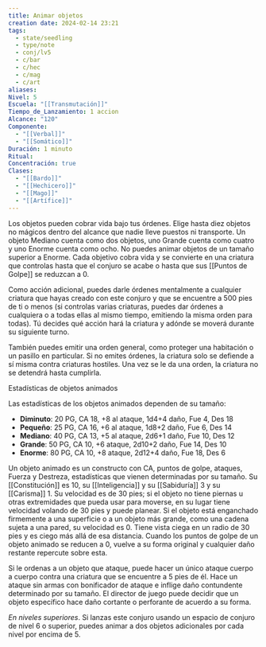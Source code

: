 ```yaml
---
title: Animar objetos
creation date: 2024-02-14 23:21
tags:
  - state/seedling
  - type/note
  - conj/lv5
  - c/bar
  - c/hec
  - c/mag
  - c/art
aliases: 
Nivel: 5
Escuela: "[[Transmutación]]"
Tiempo_de_Lanzamiento: 1 accion
Alcance: "120"
Componente:
  - "[[Verbal]]"
  - "[[Somático]]"
Duración: 1 minuto
Ritual: 
Concentración: true
Clases:
  - "[[Bardo]]"
  - "[[Hechicero]]"
  - "[[Mago]]"
  - "[[Artífice]]"
---
```

Los objetos pueden cobrar vida bajo tus órdenes. Elige hasta diez objetos no mágicos dentro del alcance que nadie lleve puestos ni transporte. Un objeto Mediano cuenta como dos objetos, uno Grande cuenta como cuatro y uno Enorme cuenta como ocho. No puedes animar objetos de un tamaño superior a Enorme. Cada objetivo cobra vida y se convierte en una criatura que controlas hasta que el conjuro se acabe o hasta que sus [[Puntos de Golpe]] se reduzcan a 0.

Como acción adicional, puedes darle órdenes mentalmente a cualquier criatura que hayas creado con este conjuro y que se encuentre a 500 pies de ti o menos (si controlas varias criaturas, puedes dar órdenes a cualquiera o a todas ellas al mismo tiempo, emitiendo la misma orden para todas). Tú decides qué acción hará la criatura y adónde se moverá durante su siguiente turno. 

También puedes emitir una orden general, como proteger una habitación o un pasillo en particular. Si no emites órdenes, la criatura solo se defiende a sí misma contra criaturas hostiles. Una vez se le da una orden, la criatura no se detendrá hasta cumplirla.

Estadísticas de objetos animados

Las estadísticas de los objetos animados dependen de su tamaño:

- **Diminuto**: 20 PG, CA 18, +8 al ataque, 1d4+4 daño, Fue 4, Des 18
- **Pequeño**: 25 PG, CA 16, +6 al ataque, 1d8+2 daño, Fue 6, Des 14
- **Mediano**: 40 PG, CA 13, +5 al ataque, 2d6+1 daño, Fue 10, Des 12
- **Grande**: 50 PG, CA 10, +6 ataque, 2d10+2 daño, Fue 14, Des 10
- **Enorme**: 80 PG, CA 10, +8 ataque, 2d12+4 daño, Fue 18, Des 6

Un objeto animado es un constructo con CA, puntos de golpe, ataques, Fuerza y Destreza, estadísticas que vienen determinadas por su tamaño. Su [[Constitución]] es 10, su [[Inteligencia]] y su [[Sabiduría]] 3 y su [[Carisma]] 1. Su velocidad es de 30 pies; si el objeto no tiene piernas u otras extremidades que pueda usar para moverse, en su lugar tiene velocidad volando de 30 pies y puede planear. Si el objeto está enganchado firmemente a una superficie o a un objeto más grande, como una cadena sujeta a una pared, su velocidad es 0. Tiene vista ciega en un radio de 30 pies y es ciego más allá de esa distancia. Cuando los puntos de golpe de un objeto animado se reducen a 0, vuelve a su forma original y cualquier daño restante repercute sobre esta.

Si le ordenas a un objeto que ataque, puede hacer un único ataque cuerpo a cuerpo contra una criatura que se encuentre a 5 pies de él. Hace un ataque sin armas con bonificador de ataque e inflige daño contundente determinado por su tamaño. El director de juego puede decidir que un objeto específico hace daño cortante o perforante de acuerdo a su forma.

*En niveles superiores*. Si lanzas este conjuro usando un espacio de conjuro de nivel 6 o superior, puedes animar a dos objetos adicionales por cada nivel por encima de 5.